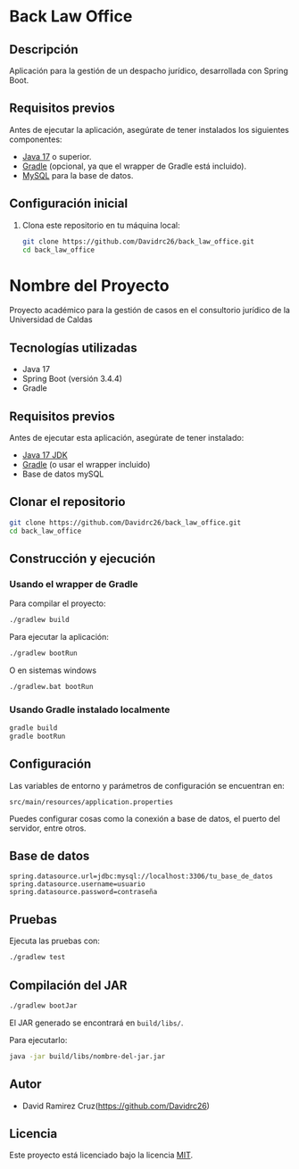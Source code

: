 # Back Law Office

## Descripción
Aplicación para la gestión de un despacho jurídico, desarrollada con Spring Boot.

## Requisitos previos
Antes de ejecutar la aplicación, asegúrate de tener instalados los siguientes componentes:
- [Java 17](https://www.oracle.com/java/technologies/javase-jdk17-downloads.html) o superior.
- [Gradle](https://gradle.org/install/) (opcional, ya que el wrapper de Gradle está incluido).
- [MySQL](https://dev.mysql.com/downloads/) para la base de datos.

## Configuración inicial
1. Clona este repositorio en tu máquina local:
   ```bash
   git clone https://github.com/Davidrc26/back_law_office.git
   cd back_law_office

# Nombre del Proyecto

Proyecto académico para la gestión de casos en el consultorio jurídico de la Universidad de Caldas

## Tecnologías utilizadas

- Java 17
- Spring Boot (versión 3.4.4)
- Gradle

## Requisitos previos

Antes de ejecutar esta aplicación, asegúrate de tener instalado:

- [Java 17 JDK](https://adoptium.net/)
- [Gradle](https://gradle.org/install/) (o usar el wrapper incluido)
- Base de datos mySQL

## Clonar el repositorio

```bash
git clone https://github.com/Davidrc26/back_law_office.git
cd back_law_office
```

## Construcción y ejecución

### Usando el wrapper de Gradle

Para compilar el proyecto:

```bash
./gradlew build
```

Para ejecutar la aplicación:

```bash
./gradlew bootRun
```

O en sistemas windows

```bash
./gradlew.bat bootRun
```

### Usando Gradle instalado localmente

```bash
gradle build
gradle bootRun
```

## Configuración

Las variables de entorno y parámetros de configuración se encuentran en:

```
src/main/resources/application.properties
```

Puedes configurar cosas como la conexión a base de datos, el puerto del servidor, entre otros.



## Base de datos


```properties
spring.datasource.url=jdbc:mysql://localhost:3306/tu_base_de_datos
spring.datasource.username=usuario
spring.datasource.password=contraseña
```



## Pruebas

Ejecuta las pruebas con:

```bash
./gradlew test
```

## Compilación del JAR

```bash
./gradlew bootJar
```

El JAR generado se encontrará en `build/libs/`.

Para ejecutarlo:

```bash
java -jar build/libs/nombre-del-jar.jar
```

## Autor

- David Ramirez Cruz(https://github.com/Davidrc26)

## Licencia

Este proyecto está licenciado bajo la licencia [MIT](LICENSE).
